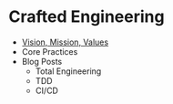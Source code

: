 # Crafted Engineering

- [Vision, Mission, Values](values.md)
- Core Practices
- Blog Posts
  - Total Engineering
  - TDD
  - CI/CD
